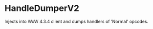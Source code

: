 HandleDumperV2
==============

Injects into WoW 4.3.4 client and dumps handlers of 'Normal' opcodes.
